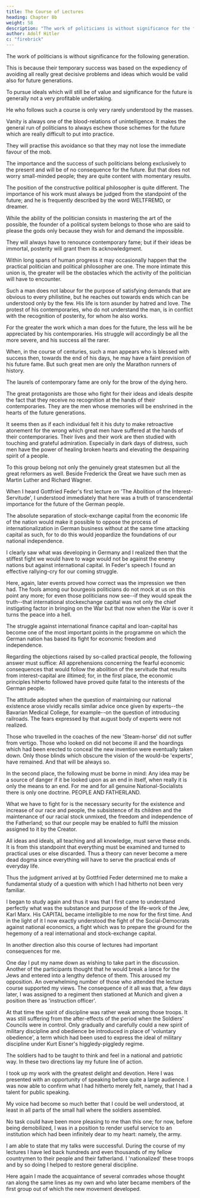 ```yaml
---
title: The Course of Lectures
heading: Chapter 8b
weight: 58
description: "The work of politicians is without significance for the following generation"
author: Adolf Hitler
c: "firebrick"
---
```



The work of politicians is without significance for the following generation. 

This is because their temporary success was based on the expediency of avoiding all really great decisive problems and ideas which would be valid also for future generations. 

To pursue ideals which will still be of value and significance for the future is generally not a very profitable undertaking.

He who follows such a course is only very rarely understood by the masses.

<!--  people, who find beer and milk a more persuasive index of political values than far-sighted plans for the future, the realization of which can only
take place later on and the advantages of which can be reaped only by posterity. -->

Vanity is always one of the blood-relations of unintelligence. It makes the general run of politicians to always eschew those schemes for the future which are really difficult to put into practice.

They will practise this avoidance so that they may not lose the immediate favour of the mob.

The importance and the success of such politicians belong exclusively to the present and will be of no consequence for the future. But that does not worry small-minded people; they are quite content with momentary results.

The position of the constructive political philosopher is quite different. The importance of his work must always be judged from the standpoint of the future; and he is frequently described by the word WELTFREMD, or dreamer. 

While the ability of the politician consists in mastering the art of the possible, the founder of a political system belongs to those who are said to please the gods only because they wish for and demand the impossible. 

They will always have to renounce contemporary fame; but if their ideas be immortal, posterity will grant them its acknowledgment. 

Within long spans of human progress it may occasionally happen that the practical politician and political philosopher are one. The more intimate this union is, the greater will be the obstacles which the activity of the politician will have to encounter. 

Such a man does not labour for the purpose of satisfying demands that are obvious to every philistine, but he reaches out towards ends which can be understood only by the few. His life is torn asunder by hatred and love. The protest of his contemporaries, who do not understand the man, is in conflict with the recognition of posterity, for whom he also works.

For the greater the work which a man does for the future, the less will he be appreciated by his contemporaries. His struggle will accordingly be all the more severe, and his success all the rarer. 

When, in the course of centuries, such a man appears who is blessed with success then, towards the end of his days, he may have a faint prevision of his future fame. But such great men are only the Marathon runners of history. 

The laurels of contemporary fame are only for the brow of the dying hero.

The great protagonists are those who fight for their ideas and ideals despite the fact that they receive no recognition at the hands of their contemporaries. They are the men whose memories will be enshrined in the hearts of the future generations. 

It seems then as if each individual felt it his duty to make retroactive atonement for the wrong which great men have suffered at the hands of their contemporaries. Their lives and their work are then studied with touching and grateful admiration. Especially in dark days of distress, such men have the power of healing broken hearts and elevating the despairing spirit of a people.

To this group belong not only the genuinely great statesmen but all the great reformers as well. Beside Frederick the Great we have such men as Martin Luther and Richard Wagner.

When I heard Gottfried Feder's first lecture on 'The Abolition of the Interest-Servitude', I understood immediately that here was a truth of transcendental importance for the future of the German people. 

The absolute separation of stock-exchange capital from the economic life of the nation would make it possible to oppose the process of internationalization in German business without at the same time attacking capital as such, for to do this would jeopardize the foundations of our national independence. 

I clearly saw what was developing in Germany and I realized then that the stiffest fight we would have to wage would not be against the enemy nations but against international capital. In Feder's speech I found an effective rallying-cry for our coming struggle. 

Here, again, later events proved how correct was the impression we then had. The fools among our bourgeois politicians do not mock at us on this point any more; for even those politicians now see--if they would speak the truth--that international stockexchange capital was not only the chief instigating factor in bringing on the War but that now when the War is over it turns the peace into a hell.

The struggle against international finance capital and loan-capital has become one of the most important points in the programme on which the German nation has based its fight for economic freedom and independence.

Regarding the objections raised by so-called practical people, the following answer must suffice: All apprehensions concerning the fearful economic consequences that would follow the abolition of the servitude that results from interest-capital are illtimed; for, in the first place, the economic principles hitherto followed have proved
quite fatal to the interests of the German people. 

The attitude adopted when the question of maintaining our national existence arose vividly recalls similar advice once given by experts--the Bavarian Medical College, for example--on the question of introducing railroads. The fears expressed by that august body of experts were not realized. 

Those who travelled in the coaches of the new 'Steam-horse' did not suffer from vertigo. Those who looked on did not become ill and the hoardings which had been erected to conceal the new invention were eventually taken down. Only those blinds which obscure the vision of the would-be 'experts', have remained. And that will be always so.

In the second place, the following must be borne in mind: Any idea may be a source of danger if it be looked upon as an end in itself, when really it is only the means to an end. For me and for all genuine National-Socialists there is only one doctrine. PEOPLE AND FATHERLAND.

What we have to fight for is the necessary security for the existence and increase of our race and people, the subsistence of its children and the maintenance of our racial stock unmixed, the freedom and independence of the Fatherland; so that our people may be enabled to fulfil the mission assigned to it by the Creator.

All ideas and ideals, all teaching and all knowledge, must serve these ends. It is from this standpoint that everything must be examined and turned to practical uses or else discarded. Thus a theory can never become a mere dead dogma since everything will have to serve the practical ends of everyday life.

Thus the judgment arrived at by Gottfried Feder determined me to make a fundamental study of a question with which I had hitherto not been very familiar.  

I began to study again and thus it was that I first came to understand perfectly what was the substance and purpose of the life-work of the Jew, Karl Marx. His CAPITAL became intelligible to me now for the first time. And in the light of it I now exactly understood the fight of the Social-Democrats against national economics, a fight which was to prepare the ground for the hegemony of a real international and stock-exchange capital.

In another direction also this course of lectures had important consequences for me.

One day I put my name down as wishing to take part in the discussion. Another of the participants thought that he would break a lance for the Jews and entered into a lengthy defence of them. This aroused my opposition. An overwhelming number of those who attended the lecture course supported my views. The consequence of it all was that, a few days later, I was assigned to a regiment then stationed at Munich and given a position there as 'instruction officer'.

At that time the spirit of discipline was rather weak among those troops. It was still suffering from the after-effects of the period when the Soldiers' Councils were in control. Only gradually and carefully could a new spirit of military discipline and obedience be introduced in place of 'voluntary obedience', a term which had been used to express the ideal of military discipline under Kurt Eisner's higgledy-piggledy regime. 

The soldiers had to be taught to think and feel in a national and patriotic way. In these two directions lay my future line of action.

I took up my work with the greatest delight and devotion. Here I was presented with an opportunity of speaking before quite a large audience. I was now able to confirm what I had hitherto merely felt, namely, that I had a talent for public speaking. 

My voice had become so much better that I could be well understood, at least in all parts of the small hall where the soldiers assembled.

No task could have been more pleasing to me than this one; for now, before being demobilized, I was in a position to render useful service to an institution which had been infinitely dear to my heart: namely, the army.

I am able to state that my talks were successful. During the course of my lectures I have led back hundreds and even thousands of my fellow countrymen to their people and their fatherland. I 'nationalized' these troops and by so doing I helped to restore general discipline.

Here again I made the acquaintance of several comrades whose thought ran along the same lines as my own and who later became members of the first group out of which the new movement developed. 
